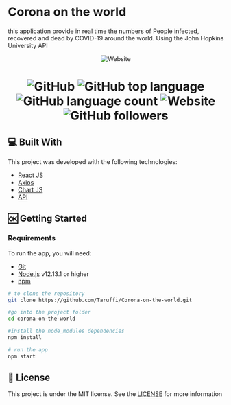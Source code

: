 # Corona on the world
this application provide in real time the numbers of People infected, recovered and dead by COVID-19 around the world.
Using the John Hopkins University API
<p align="center">
   <img alt="Website" src="https://img.shields.io/website?style=for-the-badge&url=https%3A%2F%2Ftaruffi.github.io%2FCorona-on-the-world%2F">
</p>
<h1 align="center">
<img alt="GitHub" src="https://img.shields.io/github/license/Taruffi/corona-on-the-world?style=flat-square">
<img alt="GitHub top language" src="https://img.shields.io/github/languages/top/taruffi/Corona-on-the-world?style=flat-square">
<img alt="GitHub language count" src="https://img.shields.io/github/languages/count/taruffi/Corona-on-the-world?style=flat-square">
<img alt="Website" src="https://img.shields.io/website?color=green&down_color=blue&down_message=Taruffi&label=Linkedln&style=flat-square&up_color=blue&up_message=Taruffi&url=https%3A%2F%2Fwww.linkedin.com%2Fin%2Figor-taruffi%2F">
<img alt="GitHub followers" src="https://img.shields.io/github/followers/Taruffi?label=Taruffi&style=social">
</h1>



## :computer: Built With
This project was developed with the following technologies:

 * [React JS](https://reactjs.org/)
 * [Axios](https://github.com/axios/axios/)
 * [Chart JS](https://www.chartjs.org/)
 * [API](https://github.com/mathdroid/covid-19-api/)
 
 
 
## :ok: Getting Started

### Requirements

To run the app, you will need:
* [Git](https://git-scm.com)
* [Node.js](https://nodejs.org/) v12.13.1 or higher
* [npm](https://www.npmjs.com/)



```bash
# to clone the repository
git clone https://github.com/Taruffi/Corona-on-the-world.git

#go into the project folder 
cd corona-on-the-world

#install the node_modules dependencies
npm install 

# run the app
npm start

```





## :page_facing_up: License

This project is under the MIT license. See the [LICENSE](https://github.com/Taruffi/Corona-on-the-world/blob/master/LICENSE) for more information
